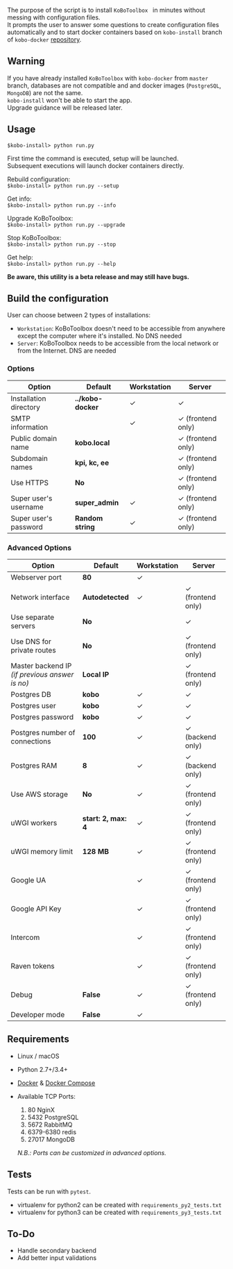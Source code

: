 The purpose of the script is to install `KoBoToolbox ` in minutes without messing with configuration files.  
It prompts the user to answer some questions to create configuration files automatically and to start docker containers based on `kobo-install` branch of `kobo-docker` [repository](https://github.com/kobotoolbox/kobo-docker "").

## Warning
If you have already installed `KoBoToolbox` with `kobo-docker` from `master` branch,
databases are not compatible and and docker images (`PostgreSQL`, `MongoDB`) are not the same.  
`kobo-install` won't be able to start the app.  
Upgrade guidance will be released later.

## Usage

`$kobo-install> python run.py`

First time the command is executed, setup will be launched.   
Subsequent executions will launch docker containers directly.

Rebuild configuration:  
`$kobo-install> python run.py --setup`

Get info:  
`$kobo-install> python run.py --info`

Upgrade KoBoToolbox:  
`$kobo-install> python run.py --upgrade`

Stop KoBoToolbox:  
`$kobo-install> python run.py --stop`

Get help:  
`$kobo-install> python run.py --help`



**Be aware, this utility is a beta release and may still have bugs.**

## Build the configuration
User can choose between 2 types of installations:

- `Workstation`: KoBoToolbox doesn't need to be accessible from anywhere except the computer where it's installed. No DNS needed 
- `Server`: KoBoToolbox needs to be accessible from the local network or from the Internet. DNS are needed

### Options

|Option|Default|Workstation|Server
|---|---|---|---|
|Installation directory| **../kobo-docker**  | ✓ | ✓ |
|SMTP information|  | ✓ | ✓ (frontend only) |
|Public domain name| **kobo.local** |  | ✓ (frontend only) |
|Subdomain names| **kpi, kc, ee**  |  | ✓ (frontend only) |
|Use HTTPS| **No**  |  | ✓ (frontend only) |
|Super user's username| **super_admin** | ✓ | ✓ (frontend only) |
|Super user's password| **Random string**  | ✓ | ✓ (frontend only) |

### Advanced Options

|Option|Default|Workstation|Server
|---|---|---|---|
|Webserver port| **80**  | ✓ |  |
|Network interface|  **Autodetected**  | ✓ | ✓ (frontend only) |
|Use separate servers| **No**  |  | ✓ |
|Use DNS for private routes| **No**  |  | ✓ (frontend only) |
|Master backend IP _(if previous answer is no)_| **Local IP**  |  | ✓ (frontend only) |
|Postgres DB|  **kobo**  | ✓ | ✓ |
|Postgres user|  **kobo**  | ✓ | ✓ |
|Postgres password|  **kobo**  | ✓ | ✓ |
|Postgres number of connections|  **100**  | ✓ | ✓ (backend only) |
|Postgres RAM|  **8**  | ✓ | ✓ (backend only) |
|Use AWS storage|  **No**  | ✓ | ✓ (frontend only) |
|uWGI workers|  **start: 2, max: 4**  | ✓ | ✓ (frontend only) |
|uWGI memory limit|  **128 MB**  | ✓ | ✓ (frontend only) |
|Google UA|  | ✓ | ✓ (frontend only) |
|Google API Key|  | ✓ | ✓ (frontend only) |
|Intercom| | ✓ | ✓ (frontend only) |
|Raven tokens|   | ✓ | ✓ (frontend only) |
|Debug|  **False**  | ✓ | ✓ (frontend only) |
|Developer mode|  **False**  | ✓ | |

## Requirements

- Linux / macOS
- Python 2.7+/3.4+
- [Docker](https://www.docker.com/get-started "") & [Docker Compose](https://docs.docker.com/compose/install/ "")
- Available TCP Ports:

    1. 80 NginX
    2. 5432 PostgreSQL
    3. 5672 RabbitMQ
    4. 6379-6380 redis
    5. 27017 MongoDB
    
    _N.B.: Ports can be customized in advanced options._

## Tests

Tests can be run with `pytest`.

- virtualenv for python2 can be created with `requirements_py2_tests.txt`
- virtualenv for python3 can be created with `requirements_py3_tests.txt`

## To-Do

- Handle secondary backend
- Add better input validations

